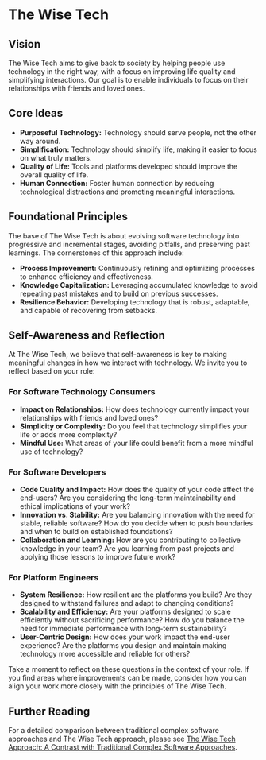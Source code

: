 # The Wise Tech

## Vision
The Wise Tech aims to give back to society by helping people use technology in the right way, with a focus on improving life quality and simplifying interactions. Our goal is to enable individuals to focus on their relationships with friends and loved ones.

## Core Ideas
- **Purposeful Technology:** Technology should serve people, not the other way around.
- **Simplification:** Technology should simplify life, making it easier to focus on what truly matters.
- **Quality of Life:** Tools and platforms developed should improve the overall quality of life.
- **Human Connection:** Foster human connection by reducing technological distractions and promoting meaningful interactions.

## Foundational Principles
The base of The Wise Tech is about evolving software technology into progressive and incremental stages, avoiding pitfalls, and preserving past learnings. The cornerstones of this approach include:
- **Process Improvement:** Continuously refining and optimizing processes to enhance efficiency and effectiveness.
- **Knowledge Capitalization:** Leveraging accumulated knowledge to avoid repeating past mistakes and to build on previous successes.
- **Resilience Behavior:** Developing technology that is robust, adaptable, and capable of recovering from setbacks.

## Self-Awareness and Reflection

At The Wise Tech, we believe that self-awareness is key to making meaningful changes in how we interact with technology. We invite you to reflect based on your role:

### For Software Technology Consumers

- **Impact on Relationships:** How does technology currently impact your relationships with friends and loved ones?
- **Simplicity or Complexity:** Do you feel that technology simplifies your life or adds more complexity?
- **Mindful Use:** What areas of your life could benefit from a more mindful use of technology?

### For Software Developers

- **Code Quality and Impact:** How does the quality of your code affect the end-users? Are you considering the long-term maintainability and ethical implications of your work?
- **Innovation vs. Stability:** Are you balancing innovation with the need for stable, reliable software? How do you decide when to push boundaries and when to build on established foundations?
- **Collaboration and Learning:** How are you contributing to collective knowledge in your team? Are you learning from past projects and applying those lessons to improve future work?

### For Platform Engineers

- **System Resilience:** How resilient are the platforms you build? Are they designed to withstand failures and adapt to changing conditions?
- **Scalability and Efficiency:** Are your platforms designed to scale efficiently without sacrificing performance? How do you balance the need for immediate performance with long-term sustainability?
- **User-Centric Design:** How does your work impact the end-user experience? Are the platforms you design and maintain making technology more accessible and reliable for others?

Take a moment to reflect on these questions in the context of your role. If you find areas where improvements can be made, consider how you can align your work more closely with the principles of The Wise Tech.

## Further Reading

For a detailed comparison between traditional complex software approaches and The Wise Tech approach, please see [The Wise Tech Approach: A Contrast with Traditional Complex Software Approaches](wise-tech-approach.md).

